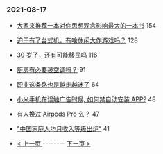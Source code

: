 ### 2021-08-17 
- [大家来推荐一本对你思想观念影响最大的一本书](https://www.v2ex.com/t/796289) 154
- [迫于有了台式机，有啥休闲大作游戏吗？](https://www.v2ex.com/t/796177) 128
- [30 岁了，还有可能移民吗](https://www.v2ex.com/t/796248) 116
- [厨房有必要装空调吗？](https://www.v2ex.com/t/796195) 91
- [职业这条路也是越走越迷了](https://www.v2ex.com/t/796187) 64
- [小米手机在误触广告时候, 如何禁自动安装 APP?](https://www.v2ex.com/t/796204) 48
- [有人换过 Airpods Pro 么？](https://www.v2ex.com/t/796192) 47
- ["中国家庭人均月收入等级出炉"](https://www.v2ex.com/t/796337) 41 

- [ < 上一页 ](https://github.com/able8/v2ex-hot-record/blob/master/2021-08-16.md) -------- [ 下一页 > ](https://github.com/able8/v2ex-hot-record/blob/master/2021-08-18.md)